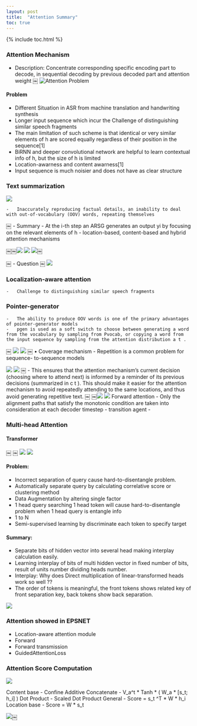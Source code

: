 ```yaml
---
layout: post
title:  "Attention Summary"
toc: true
---
```


{% include toc.html %}

### Attention Mechanism

-	Description: Concentrate corresponding specific encoding part to decode, in sequential decoding by previous decoded part and attention weight
￼
![Attention Problem](/luo_blog/assets/attention-9bec68cb.png)

####	Problem
-	Different Situation in ASR from machine translation and handwriting synthesis
-	Longer input sequence which incur the Challenge of distinguishing similar speech fragments
-	The main limitation of such scheme is that identical or very similar elements of h are scored equally regardless of their position in the sequence[1]
-	BiRNN and deeper convolutional network are helpful to learn contextual info of h, but the size of h is limited
-	Location-awarness and content awarness[1]
-	Input sequence is much noisier and does not have as clear structure

### Text summarization

![](/luo_blog/assets/attention-7bb753e7.png)

	-	Inaccurately reproducing factual details, an inability to deal with out-of-vocabulary (OOV) words, repeating themselves
￼
	-	Summary
	-	At the i-th step an ARSG generates an output yi by focusing on the relevant elements of h
	-	 location-based, content-based and hybrid attention mechanisms

￼￼![](/luo_blog/assets/attention-ddff82c7.png)
![](/luo_blog/assets/attention-44c84ca3.png)
![](/luo_blog/assets/attention-29f1bdb9.png)￼

￼
	-	Question
￼
![](/luo_blog/assets/attention-7c70f1ad.png)


### Localization-aware attention
	-	Challenge to distinguishing similar speech fragments
### Pointer-generator
	-	The ability to produce OOV words is one of the primary advantages of pointer-generator models
	-	pgen is used as a soft switch to choose between generating a word from the vocabulary by sampling from Pvocab, or copying a word from the input sequence by sampling from the attention distribution a t .
￼
![](/luo_blog/assets/attention-ef9e3513.png)
![](/luo_blog/assets/attention-7dcdb1fc.png)
￼
	•	Coverage mechanism
	-	Repetition is a common problem for sequence- to-sequence models

![](/luo_blog/assets/attention-8a7d3c9f.png)
![](/luo_blog/assets/attention-84713608.png)
￼
	-	This ensures that the attention mechanism’s current decision (choosing where to attend next) is informed by a reminder of its previous decisions (summarized in c t ). This should make it easier for the attention mechanism to avoid repeatedly attending to the same locations, and thus avoid generating repetitive text.
￼
￼![](/luo_blog/assets/attention-84713608.png)
![](/luo_blog/assets/attention-512fbd87.png)
Forward attention
	-	Only the alignment paths that satisfy the monotonic condition are taken into consideration at each decoder timestep
	-	transition agent
	-


### Multi-head Attention
#### Transformer
￼                                    ￼
![](/luo_blog/assets/attention-6119fa54.png)
![](/luo_blog/assets/attention-0b94240f.png)

####	Problem:
-	Incorrect separation of query cause hard-to-disentangle problem.
-	Automatically separate query by calculating correlative score or clustering method
-	Data Augmentation by altering single factor
-	1 head query searching 1 head token will cause hard-to-disentangle problem when 1 head query is entangle info
-	1 to N
-	Semi-supervised learning by discriminate each token to specify target

####	Summary:
-	Separate bits of hidden vector into several head making interplay calculation easily.  
-	Learning interplay of bits of multi hidden vector in fixed number of bits, result of units number dividing heads number.
-	Interplay: Why does Direct multiplication of linear-transformed heads  work so well ??
-	The order of tokens is meaningful, the front tokens shows related key of front separation key, back tokens show back separation.

![](/luo_blog/assets/attention-30289985.png)

###	Attention showed in EPSNET
-	Location-aware attention module
-	Forward
-	Forward transmission
-	GuidedAttentionLoss


### Attention Score Computation

![](/luo_blog/assets/2020-04-08-attention-49358a8a.png)

Content base
	-	Confine
Additive
Concatenate
	-	V_a^t * Tanh * ( W_a * [s_t; h_i] )
Dot Product
	-	Scaled Dot Product
General
	-	Score = s_t ^T * W *  h_i
Location base
	-	Score = W * s_t

![](/luo_blog/assets/attention-09e5cb51.png)￼
